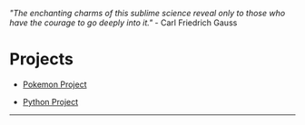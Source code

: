*"The enchanting charms of this sublime science reveal only to those who have the courage to go deeply into it."* - Carl Friedrich Gauss 

# Projects 

* <a href="https://MerrickMath.github.io/MerrickMath.github.io-PokemonChallenge/"> Pokemon Project </a> 

* <a href="https://MerrickMath.github.io/MerrickMath.github.io-PythonProject/"> Python Project </a> 
---



